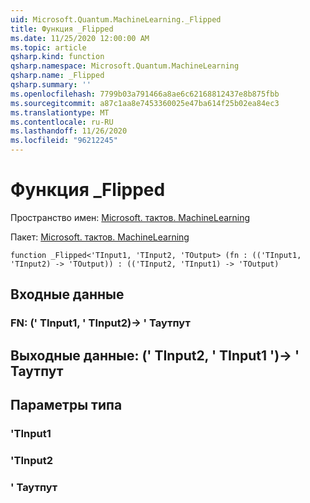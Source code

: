 ```yaml
---
uid: Microsoft.Quantum.MachineLearning._Flipped
title: Функция _Flipped
ms.date: 11/25/2020 12:00:00 AM
ms.topic: article
qsharp.kind: function
qsharp.namespace: Microsoft.Quantum.MachineLearning
qsharp.name: _Flipped
qsharp.summary: ''
ms.openlocfilehash: 7799b03a791466a8ae6c62168812437e8b875fbb
ms.sourcegitcommit: a87c1aa8e7453360025e47ba614f25b02ea84ec3
ms.translationtype: MT
ms.contentlocale: ru-RU
ms.lasthandoff: 11/26/2020
ms.locfileid: "96212245"
---
```

# <a name="_flipped-function"></a>Функция _Flipped

Пространство имен: [Microsoft. тактов. MachineLearning](xref:Microsoft.Quantum.MachineLearning)

Пакет: [Microsoft. тактов. MachineLearning](https://nuget.org/packages/Microsoft.Quantum.MachineLearning)




```qsharp
function _Flipped<'TInput1, 'TInput2, 'TOutput> (fn : (('TInput1, 'TInput2) -> 'TOutput)) : (('TInput2, 'TInput1) -> 'TOutput)
```


## <a name="input"></a>Входные данные

### <a name="fn--tinput1tinput2---toutput"></a>FN: (' TInput1, ' TInput2)-> ' Таутпут





## <a name="output--tinput2tinput1---toutput"></a>Выходные данные: (' TInput2, ' TInput1 ')-> ' Таутпут



## <a name="type-parameters"></a>Параметры типа

### <a name="tinput1"></a>'TInput1


### <a name="tinput2"></a>'TInput2


### <a name="toutput"></a>' Таутпут

